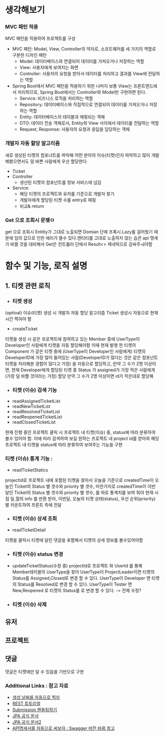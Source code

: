 # 생각해보기

### MVC 패턴 적용
MVC 패턴을 적용하여 프로젝트를 구성
* MVC 패턴: Model, View, Controller의 약자로, 소프트웨어를 세 가지의 역할로 구분한 디자인 패턴
  * Model: 데이터베이스와 연결되어 데이터를 가져오거나 저장하는 역할
  * View: 사용자에게 보여지는 화면
  * Controller: 사용자의 요청을 받아서 데이터를 처리하고 결과를 View에 전달하는 역할
* Spring Boot에서 MVC 패턴을 적용하기 위한 나머지 
보통 View는 프론트엔드에서 처리하므로, Spring Boot에서는 Controller와 Model만 구현하면 된다.
  * Service: 비즈니스 로직을 처리하는 역할
  * Repository: 데이터베이스와 직접적으로 연결되어 데이터를 가져오거나 저장하는 역할
  * Entity: 데이터베이스의 테이블과 매핑되는 객체
  * DTO: 데이터 전송 객체로서, Entity와 View 사이에서 데이터를 전달하는 역할
  * Request, Response: 사용자의 요청과 응답을 담당하는 객체


### 개발자 자동 할당 알고리즘
새로 생성된 티켓의 컴포너트를 파악해 어떤 분야의 이슈(티켓)인지 파악하고 많이 개발해봤으면서도 덜 바쁜 사람에게 우선 할당한다

* Ticket
* Controller
  * 생선된 티켓의 컴포넌트를 정보 서비스에 넘김 
* Service:
  * 해당 티켓의 프로젝트와 유저를 기준으로 개발자 찾기 
  * 개발자에게 할당된 티켓 수를 entry로 매핑
  * 비교& return

### Get 으로 조회시 문젲ㅁ
get 으로 조회시 Entitiy가 그대로 노출되면 Domian 단에 프록시.Lazy를 걸어뒀기 때문에
임의 값으로 인한 에러가 뜰수 있다.엔티티를 고대로 노출하지 않는 습관
api 명세가 바뀔 것을 대비해서 Get은 컨트롤러 단에서 Result<> 제네릭으로 감싸주ㅝ야함 


# 함수 및 기능, 로직 설명
## 1. 티켓 관련 로직

* ### 티켓 생성
(optioal) 이슈(티켓) 생성 시 개발자 자동 할당 알고리즘
Ticket 생성시 자동으로 현재 시간 찍혀야 함
* createTicket

티켓을 생성 시 같은 프로젝트에 참여하고 있는 Member 중에 UserType이 Developer인 사람에게 티켓을 자동 할당해야함 
이때 현재 발행 한 티켓의 Component 가 같은 티켓 중에  (UserType이 Developer인 사람에게) 티켓의 DeveloperID에 가장 많이 들어있는 사람(DeveloperID가 많다는 것은 같은 컴포넌트 티켓을 처리해본 경험이 많다고 가정) 을 자동으로 할당하고, 
만약 그 수가 2명 이상이면, 현재 Developer에게 할당된 티켓 중 Status 가 assigned가 가장 적은 사람에게(가장 덜 바쁠 것이라는 가정) 할당
만약 그 수가 2명 이상이면 id가 작은대로 할당해

* ### 티켓 (이슈) 검색 기능
* readAssignedTicketList
* readNewTicketList
* readResolvedTicketList
* readReopenedTicketList
* readClosedTicketList

현재 진행 중인 프로젝트 클릭 시 프로젝트 내 티켓(이슈) 중, status에 따라 분류하여 볼수 있어야 함.
이에 따라 검색하여 보길 원하는 프로젝트 내 project id를 받아와 해당 프로젝트 내 티켓을 status에 따라 분류하여 보여주는 기능을 구현

### 티켓 (이슈) 통계 기능 : 
* readTicketStatics

projectId로 프로젝트 내에 포함된 티켓을 찾아서
오늘을 기준으로 createdTime이 오늘인 Ticket의 Status 별 갯수와 priority 별 갯수,
마찬가지로 createdTime이 이번 달인  Ticket의 Status 별 갯수와 priority 별 갯수, 를 따로 통계치를 보여 줘야
현재 시점 일,월의 info 를 반환 받아, 이번달, 오늘의 티켓 상태(status), 우선 순위(priority) 별 카운트하여 프론트 측에 전달

* ### 티켓 (이슈) 상세 조회
* readTicketDetail

티켓을 클릭시 티켓에 달린 댓글을 포함해서 티켓의 상세 정보를 볼수있어야함

* ### 티켓 (이슈) status 변경
* updateTicketStatus(수정 중)
projectId로 프로젝트 와 UserId 를 통해 Member테이블의 UserType을 찾아
UserType이 ProjectLeader이면 티켓의 Status를 Assigned,Closed로 변경 할 수 있다.
UserType이 Developer 면  티켓의 Status를 Resolved로 변경 할 수 있다.
UserType이 Tester 면 New,Reopened 로 티켓의 Status를 로 변경 할 수 있다.
-> 전체 수정? 
* ### 티켓 (이슈) 삭제



## 유저

## 프로젝트


## 댓글
댓글은 티켓에만 달 수 있음을 기반으로 구현

### Additional Links : 참고 자료
* [생성 날짜를 자동으로 찍자](https://ozofweird.tistory.com/entry/%EC%82%BD%EC%A7%88-%ED%94%BC%ED%95%98%EA%B8%B0-Spring-Boot-%EB%82%A0%EC%A7%9C-%EB%8B%A4%EB%A3%A8%EA%B8%B0?category=938335)
* [REST 튜토리얼](https://spring.io/guides/tutorials/rest/)
* [Submission 핸들링하기](https://spring.io/guides/gs/handling-form-submission/)
* [JPA 공식 문서](https://spring.io/guides/gs/accessing-data-jpa/)
* [JPA 공식 문서2](https://docs.spring.io/spring-boot/docs/3.2.5/reference/htmlsingle/index.html#data.sql.jpa-and-spring-data)
* [API명세서를 자동으로 써보자 : Swagger 버전 바뀜 참고](https://docs.spring.io/spring-boot/docs/3.2.5/reference/htmlsingle/index.html#web.security)


